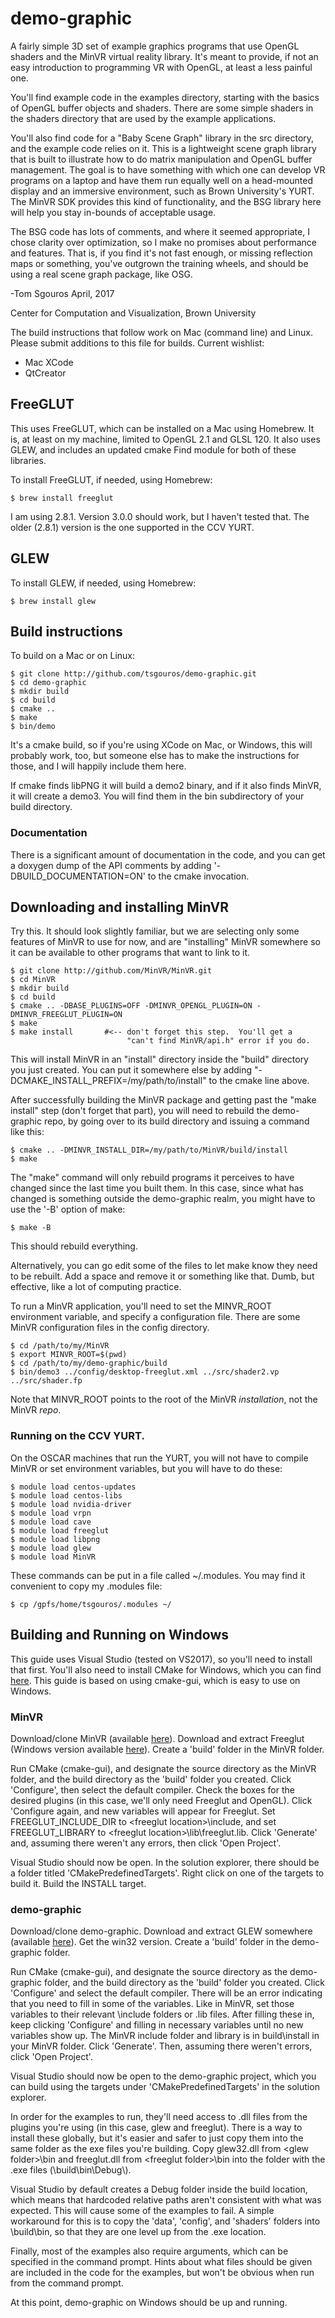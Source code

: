 # demo-graphic

A fairly simple 3D set of example graphics programs that use OpenGL
shaders and the MinVR virtual reality library.  It's meant to provide,
if not an easy introduction to programming VR with OpenGL, at least a
less painful one.

You'll find example code in the examples directory, starting with the
basics of OpenGL buffer objects and shaders.  There are some simple
shaders in the shaders directory that are used by the example
applications.

You'll also find code for a "Baby Scene Graph" library in the src
directory, and the example code relies on it.  This is a lightweight
scene graph library that is built to illustrate how to do matrix
manipulation and OpenGL buffer management.  The goal is to have
something with which one can develop VR programs on a laptop and have
them run equally well on a head-mounted display and an immersive
environment, such as Brown University's YURT.  The MinVR SDK provides
this kind of functionality, and the BSG library here will help you
stay in-bounds of acceptable usage.

The BSG code has lots of comments, and where it seemed appropriate, I
chose clarity over optimization, so I make no promises about
performance and features.  That is, if you find it's not fast enough,
or missing reflection maps or something, you've outgrown the training
wheels, and should be using a real scene graph package, like OSG.

 -Tom Sgouros
  April, 2017

  Center for Computation and Visualization,
  Brown University


The build instructions that follow work on Mac (command line) and
Linux.  Please submit additions to this file for builds.  Current
wishlist:

  - Mac XCode
  - QtCreator


## FreeGLUT

This uses FreeGLUT, which can be installed on a Mac using Homebrew.
It is, at least on my machine, limited to OpenGL 2.1 and GLSL 120.  It
also uses GLEW, and includes an updated cmake Find module for both of
these libraries.

To install FreeGLUT, if needed, using Homebrew:

    $ brew install freeglut

I am using 2.8.1. Version 3.0.0 should work, but I haven't tested
that.  The older (2.8.1) version is the one supported in the CCV YURT.

## GLEW

To install GLEW, if needed, using Homebrew:

    $ brew install glew

## Build instructions

To build on a Mac or on Linux:

    $ git clone http://github.com/tsgouros/demo-graphic.git
    $ cd demo-graphic
    $ mkdir build
    $ cd build
    $ cmake ..
    $ make
    $ bin/demo

It's a cmake build, so if you're using XCode on Mac, or Windows, this
will probably work, too, but someone else has to make the instructions
for those, and I will happily include them here.

If cmake finds libPNG it will build a demo2 binary, and if it also
finds MinVR, it will create a demo3.  You will find them in the bin
subdirectory of your build directory.

### Documentation

There is a significant amount of documentation in the code, and you
can get a doxygen dump of the API comments by adding
'-DBUILD_DOCUMENTATION=ON' to the cmake invocation.


## Downloading and installing MinVR

Try this.  It should look slightly familiar, but we are selecting only
some features of MinVR to use for now, and are "installing" MinVR
somewhere so it can be available to other programs that want to link
to it.

    $ git clone http://github.com/MinVR/MinVR.git
    $ cd MinVR
    $ mkdir build
    $ cd build
    $ cmake .. -DBASE_PLUGINS=OFF -DMINVR_OPENGL_PLUGIN=ON -DMINVR_FREEGLUT_PLUGIN=ON
    $ make
    $ make install       #<-- don't forget this step.  You'll get a
                              "can't find MinVR/api.h" error if you do.

This will install MinVR in an "install" directory inside the "build"
directory you just created.  You can put it somewhere else by adding
"-DCMAKE_INSTALL_PREFIX=/my/path/to/install" to the cmake line above.

After successfully building the MinVR package and getting past the
"make install" step (don't forget that part), you will need to rebuild
the demo-graphic repo, by going over to its build directory and
issuing a command like this:

    $ cmake .. -DMINVR_INSTALL_DIR=/my/path/to/MinVR/build/install
    $ make

The "make" command will only rebuild programs it perceives to have
changed since the last time you built them.  In this case, since what
has changed is something outside the demo-graphic realm, you might have
to use the '-B' option of make:

    $ make -B

This should rebuild everything.

Alternatively, you can go edit some of the files to let make know they
need to be rebuilt.  Add a space and remove it or something like that.
Dumb, but effective, like a lot of computing practice.

To run a MinVR application, you'll need to set the MINVR_ROOT
environment variable, and specify a configuration file.  There are
some MinVR configuration files in the config directory.

    $ cd /path/to/my/MinVR
    $ export MINVR_ROOT=$(pwd)
    $ cd /path/to/my/demo-graphic/build
    $ bin/demo3 ../config/desktop-freeglut.xml ../src/shader2.vp ../src/shader.fp

Note that MINVR_ROOT points to the root of the MinVR *installation*,
not the MinVR *repo*.


### Running on the CCV YURT.

On the OSCAR machines that run the YURT, you will not have to compile
MinVR or set environment variables, but you will have to do these:

    $ module load centos-updates
    $ module load centos-libs
    $ module load nvidia-driver
    $ module load vrpn
    $ module load cave
    $ module load freeglut
    $ module load libpng
    $ module load glew
    $ module load MinVR

These commands can be put in a file called ~/.modules.  You may find
it convenient to copy my .modules file:

    $ cp /gpfs/home/tsgouros/.modules ~/


## Building and Running on Windows
This guide uses Visual Studio (tested on VS2017), so you'll need to install that first. 
You'll also need to install CMake for Windows, which you can find [here](https://cmake.org/).
This guide is based on using cmake-gui, which is easy to use on Windows.
### MinVR
Download/clone MinVR (available [here](https://github.com/MinVR/MinVR)).
Download and extract Freeglut (Windows version available [here](http://freeglut.sourceforge.net/)).
Create a 'build' folder in the MinVR folder.

Run CMake (cmake-gui), and designate the source directory as the MinVR folder, and the build directory as the 'build' folder you created.
Click 'Configure', then select the default compiler. Check the boxes for the desired plugins (in this case, we'll only need Freeglut and OpenGL). Click 'Configure again, and new variables will appear for Freeglut. Set FREEGLUT_INCLUDE_DIR to \<freeglut location>\include, and set FREEGLUT_LIBRARY to \<freeglut location>\lib\freeglut.lib.
Click 'Generate' and, assuming there weren't any errors, then click 'Open Project'. 

Visual Studio should now be open. In the solution explorer, there should be a folder titled 'CMakePredefinedTargets'. Right click on one of the targets to build it. Build the INSTALL target.

### demo-graphic
Download/clone demo-graphic.
Download and extract GLEW somewhere (available [here](http://glew.sourceforge.net/)). Get the win32 version.
Create a 'build' folder in the demo-graphic folder.

Run CMake (cmake-gui), and designate the source directory as the demo-graphic folder, and the build directory as the 'build' folder you created.
Click 'Configure' and select the default compiler. There will be an error indicating that you need to fill in some of the variables. Like in MinVR, set those variables to their relevant \include folders or .lib files. After filling these in, keep clicking 'Configure' and filling in necessary variables until no new variables show up. The MinVR include folder and library is in build\install in your MinVR folder. 
Click 'Generate'. Then, assuming there weren't errors, click 'Open Project'. 

Visual Studio should now be open to the demo-graphic project, which you can build using the targets under 'CMakePredefinedTargets' in the solution explorer. 

In order for the examples to run, they'll need access to .dll files from the plugins you're using (in this case, glew and freeglut). There is a way to install these globally, but it's easier and safer to just copy them into the same folder as the exe files you're building. Copy glew32.dll from \<glew folder>\bin and freeglut.dll from \<freeglut folder>\bin into the folder with the .exe files (\build\bin\Debug\\). 

Visual Studio by default creates a Debug folder inside the build location, which means that hardcoded relative paths aren't consistent with what was expected. This will cause some of the examples to fail. A simple workaround for this is to copy the 'data', 'config', and 'shaders' folders into \build\bin, so that they are one level up from the .exe location. 

Finally, most of the examples also require arguments, which can be specified in the command prompt. Hints about what files should be given are included in the code for the examples, but won't be obvious when run from the command prompt. 

At this point, demo-graphic on Windows should be up and running.
